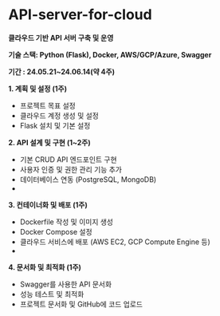 # API-server-for-cloud

**클라우드 기반 API 서버 구축 및 운영**

**기술 스택: Python (Flask), Docker, AWS/GCP/Azure, Swagger**

**기간 : 24.05.21~24.06.14(약 4주)**

**1. 계획 및 설정 (1주)**
- 프로젝트 목표 설정
- 클라우드 계정 생성 및 설정
- Flask 설치 및 기본 설정

**2. API 설계 및 구현 (1~2주)**
  - 기본 CRUD API 엔드포인트 구현
- 사용자 인증 및 권한 관리 기능 추가
- 데이터베이스 연동 (PostgreSQL, MongoDB)
- 
**3. 컨테이너화 및 배포 (1주)**
- Dockerfile 작성 및 이미지 생성
- Docker Compose 설정
- 클라우드 서비스에 배포 (AWS EC2, GCP Compute Engine 등)
- 
**4. 문서화 및 최적화 (1주)**
- Swagger를 사용한 API 문서화
- 성능 테스트 및 최적화
- 프로젝트 문서화 및 GitHub에 코드 업로드

